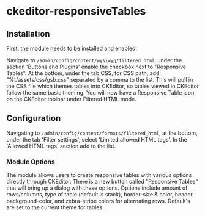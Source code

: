 # ckeditor-responsiveTables

## Installation

First, the module needs to be installed and enabled.

Navigate to `/admin/config/content/wysiwyg/filtered_html`, under the section 'Buttons and Plugins' enable the checkbox next to "Responsive Tables". At the bottom, under the tab CSS, for CSS path, add
"%t/assets/css/gsb.css" separated by a comma to the list. This will pull in the CSS file which themes tables into CKEditor, so tables viewed in CKEditor follow the same basic theming. You will
now have a Responsive Table icon on the CKEditor toolbar under Filtered HTML mode.

## Configuration

Navigating to `/admin/config/content/formats/filtered_html`, at the bottom, under the tab 'Filter settings', select 'Limited allowed HTML tags'.
In the 'Allowed HTML tags' section add <thead> to the list.

### Module Options

The module allows users to create responsive tables with various options directly through CKEditor. There is a new button called "Responsive Tables" that will bring up a dialog with
these options. Options include amount of rows/columns, type of table (default is stack), border-size & color, header background-color, and zebra-stripe colors for alternating rows. Default's
are set to the current theme for tables.
